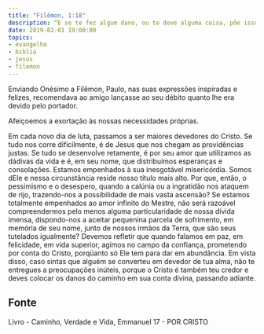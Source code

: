 ```yaml
---
title: "Filêmon, 1:18"
description: “E se te fez algum dano, ou te deve alguma coisa, põe isso à minha conta.” — Paulo. (FILIMON, capítulo 1, versículo 18.)
date: 2019-02-01 19:00:00
topics: 
- evangelho
- biblia
- jesus
- filemon
---
```


Enviando Onésimo a Filêmon, Paulo, nas suas expressões inspiradas e
felizes, recomendava ao amigo lançasse ao seu débito quanto lhe era devido
pelo portador.

Afeiçoemos a exortação às nossas necessidades próprias.

Em cada novo dia de luta, passamos a ser maiores devedores do Cristo.
Se tudo nos corre dificilmente, é de Jesus que nos chegam as providências
justas. Se tudo se desenvolve retamente, é por seu amor que utilizamos as
dádivas da vida e é, em seu nome, que distribuímos esperanças e
consolações.
Estamos empenhados à sua inesgotável misericórdia.
Somos dEle e nessa circunstância reside nosso título mais alto.
Por que, então, o pessimismo e o desespero, quando a calúnia ou a
ingratidão nos ataquem de rijo, trazendo-nos a possibilidade de mais vasta ascensão? Se estamos totalmente empenhados ao amor infinito do Mestre, não
será razoável compreendermos pelo menos alguma particularidade de nossa
dívida imensa, dispondo-nos a aceitar pequenina parcela de sofrimento, em
memória de seu nome, junto de nossos irmãos da Terra, que são seus
tutelados igualmente?
Devemos refletir que quando falamos em paz, em felicidade, em vida
superior, agimos no campo da confiança, prometendo por conta do Cristo,
porqüanto só Ele tem para dar em abundância.
Em vista disso, caso sintas que alguém se converteu em devedor de tua
alma, não te entregues a preocupações inúteis, porque o Cristo é também teu
credor e deves colocar os danos do caminho em sua conta divina, passando
adiante.

## Fonte
Livro - Caminho, Verdade e Vida, Emmanuel
17 -  POR CRISTO
